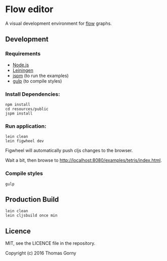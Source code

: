 # Flow editor

A visual development environment for [flow](https://github.com/trivial-space/flow) graphs.

## Development

### Requirements

* [Node.js](https://nodejs.org/)
* [Leiningen](https://github.com/technomancy/leiningen)
* [jspm](http://jspm.io/) (to run the examples)
* [gulp](http://gulpjs.com/) (to compile styles)

### Install Dependencies:

```
npm install
cd resources/public
jspm install
```

### Run application:

```
lein clean
lein figwheel dev
```

Figwheel will automatically push cljs changes to the browser.

Wait a bit, then browse to [http://localhost:8080/examples/tetris/index.html](http://localhost:8080/examples/tetris/index.html).

### Compile styles

```
gulp
```

## Production Build

```
lein clean
lein cljsbuild once min
```

## Licence

MIT, see the LICENCE file in the repository.

Copyright (c) 2016 Thomas Gorny
